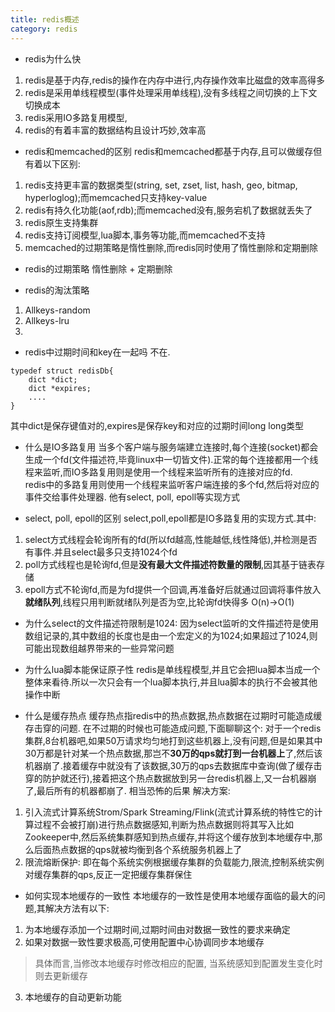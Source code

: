 ```yaml
---
title: redis概述
category: redis
--- 
```

- redis为什么快
1. redis是基于内存,redis的操作在内存中进行,内存操作效率比磁盘的效率高得多
2. redis是采用单线程模型(事件处理采用单线程),没有多线程之间切换的上下文切换成本
3. redis采用IO多路复用模型,
4. redis的有着丰富的数据结构且设计巧妙,效率高

- redis和memcached的区别
redis和memcached都基于内存,且可以做缓存但有着以下区别:
1. redis支持更丰富的数据类型(string, set, zset, list, hash, geo, bitmap, hyperloglog);而memcached只支持key-value
2. redis有持久化功能(aof,rdb);而memcached没有,服务宕机了数据就丢失了
3. redis原生支持集群
4. redis支持订阅模型,lua脚本,事务等功能,而memcached不支持
5. memcached的过期策略是惰性删除,而redis同时使用了惰性删除和定期删除

- redis的过期策略
惰性删除 + 定期删除

- redis的淘汰策略
1. Allkeys-random
2. Allkeys-lru
3. 

- redis中过期时间和key在一起吗
不在.  
```
typedef struct redisDb{
    dict *dict;  
    dict *expires;
    ....
}
```
其中dict是保存键值对的,expires是保存key和对应的过期时间long long类型  

- 什么是IO多路复用
当多个客户端与服务端建立连接时,每个连接(socket)都会生成一个fd(文件描述符,毕竟linux中一切皆文件).正常的每个连接都用一个线程来监听,而IO多路复用则是使用一个线程来监听所有的连接对应的fd.  
redis中的多路复用则使用一个线程来监听客户端连接的多个fd,然后将对应的事件交给事件处理器.
他有select, poll, epoll等实现方式

- select, poll, epoll的区别
select,poll,epoll都是IO多路复用的实现方式.其中:
1. select方式线程会轮询所有的fd(所以fd越高,性能越低,线性降低),并检测是否有事件.并且select最多只支持1024个fd
2. poll方式线程也是轮询fd,但是**没有最大文件描述符数量的限制**,因其基于链表存储
3. epoll方式不轮询fd,而是为fd提供一个回调,再准备好后就通过回调将事件放入**就绪队列**,线程只用判断就绪队列是否为空,比轮询fd快得多 O(n)->O(1)

- 为什么select的文件描述符限制是1024:
因为select监听的文件描述符是使用数组记录的,其中数组的长度也是由一个宏定义的为1024;如果超过了1024,则可能出现数组越界带来的一些异常问题

- 为什么lua脚本能保证原子性
redis是单线程模型,并且它会把lua脚本当成一个整体来看待.所以一次只会有一个lua脚本执行,并且lua脚本的执行不会被其他操作中断

- 什么是缓存热点
缓存热点指redis中的热点数据,热点数据在过期时可能造成缓存击穿的问题. 在不过期的时候也可能造成问题,下面聊聊这个:
对于一个redis集群,8台机器吧,如果50万请求均匀地打到这些机器上,没有问题,但是如果其中30万都是针对某一个热点数据,那岂不**30万的qps就打到一台机器上**了,然后该机器崩了.接着缓存中就没有了该数据,30万的qps去数据库中查询(做了缓存击穿的防护就还行),接着把这个热点数据放到另一台redis机器上,又一台机器崩了,最后所有的机器都崩了. 相当恐怖的后果
解决方案:
1. 引入流式计算系统Strom/Spark Streaming/Flink(流式计算系统的特性它的计算过程不会被打崩)进行热点数据感知,判断为热点数据则将其写入比如Zookeeper中,然后系统集群感知到热点缓存,并将这个缓存放到本地缓存中,那么后面热点数据的qps就被均衡到各个系统服务机器上了
2. 限流熔断保护:
即在每个系统实例根据缓存集群的负载能力,限流,控制系统实例对缓存集群的qps,反正一定把缓存集群保住

- 如何实现本地缓存的一致性
本地缓存的一致性是使用本地缓存面临的最大的问题,其解决方法有以下:
1. 为本地缓存添加一个过期时间,过期时间由对数据一致性的要求来确定
2. 如果对数据一致性要求极高,可使用配置中心协调同步本地缓存
> 具体而言,当修改本地缓存时修改相应的配置, 当系统感知到配置发生变化时则去更新缓存
3. 本地缓存的自动更新功能
